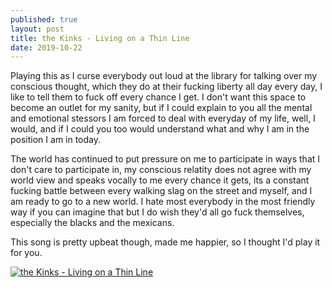 ```yaml
---
published: true
layout: post
title: the Kinks - Living on a Thin Line 
date: 2019-10-22
---
```

Playing this as I curse everybody out loud at the library for talking over my conscious thought, which they do at their fucking liberty all day every day, I like to tell them to fuck off every chance I get.  I don't want this space to become an outlet for my sanity, but if I could explain to you all the mental and emotional stessors I am forced to deal with everyday of my life, well, I would, and if I could you too would understand what and why I am in the position I am in today.  

The world has continued to put pressure on me to participate in ways that I don't care to participate in, my conscious relatity does not agree with my world view and speaks vocally to me every chance it gets, its a constant fucking battle between every walking slag on the street and myself, and I am ready to go to a new world.  I hate most everybody in the most friendly way if you can imagine that but I do wish they'd all go fuck themselves, especially the blacks and the mexicans.  

This song is pretty upbeat though, made me happier, so I thought I'd play it for you.  

[![the Kinks - Living on a Thin Line](http://img.youtube.com/vi/CsLhNxzwK1Y/0.jpg)](http://www.youtube.com/watch?v=CsLhNxzwK1Y "the Kinks - Living on a Thin Line")
